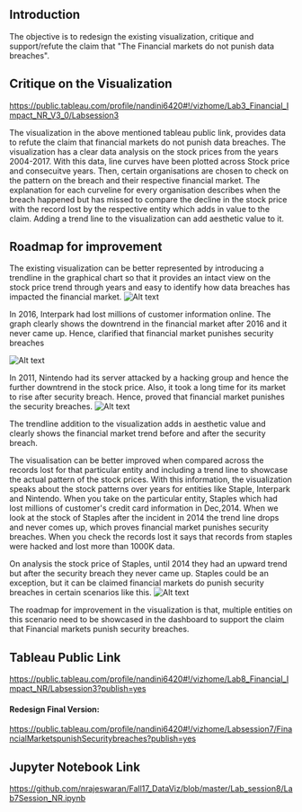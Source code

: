 ## Introduction
The objective is to redesign the existing visualization, critique and support/refute the claim that "The Financial markets do not punish data breaches".

## Critique on the Visualization
https://public.tableau.com/profile/nandini6420#!/vizhome/Lab3_Financial_Impact_NR_V3_0/Labsession3

The visualization in the above mentioned tableau public link, provides data to refute the claim that financial markets do not punish data breaches. The visualization has a clear data analysis on the stock prices from the years 2004-2017. With this data, line curves have been plotted across Stock price and consecuitve years. Then, certain organisations are chosen to check on the pattern on the breach and their respective financial market. The explanation for each curveline for every organisation describes when the breach happened but has missed to compare the decline in the stock price with the record lost by the respective entity which adds in value to the claim. Adding a trend line to the visualization can add aesthetic value to it.

## Roadmap for improvement
The existing visualization can be better represented by introducing a trendline in the graphical chart so that it provides an intact view on the stock price trend through years and easy to identify how data breaches has impacted the financial market.
![Alt text](https://github.com/nrajeswaran/Fall17_DataViz/blob/master/Lab_session8/Staples_Viz.png)

In 2016, Interpark had lost millions of customer information online. The graph clearly shows the downtrend in the financial market after 2016 and it never came up. Hence, clarified that financial market punishes security breaches

![Alt text](https://github.com/nrajeswaran/Fall17_DataViz/blob/master/Lab_session8/InterparkViz.png)

In 2011, Nintendo had its server attacked by a hacking group and hence the further downtrend in the stock price. Also, it took a long time for its market to rise after security breach. Hence, proved that financial market punishes the security breaches.
![Alt text](https://github.com/nrajeswaran/Fall17_DataViz/blob/master/Lab_session8/Nintendo_Viz.png)

The trendline addition to the visualization adds in aesthetic value and clearly shows the financial market trend before and after the security breach. 

The visualisation can be better improved when compared across the records lost for that particular entity and including a trend line to showcase the actual pattern of the stock prices. With this information, the visualization speaks about the stock patterns over years for entities like Staple, Interpark and Nintendo. When you take on the particular entity, Staples which had lost millions of customer's credit card information in Dec,2014. When we look at the stock of Staples after the incident in 2014 the trend line drops and never comes up, which proves financial market punishes security breaches. When you check the records lost it says that records from staples were hacked and lost more than 1000K data.

On analysis the stock price of Staples, until 2014 they had an upward trend but after the security breach they never came up. Staples could be an exception, but it can be claimed financial markets do punish security breaches in certain scenarios like this.
![Alt text](https://github.com/nrajeswaran/Fall17_DataViz/blob/master/Lab_session8/Staples_Data.png)

The roadmap for improvement in the visualization is that, multiple entities on this scenario need to be showcased in the dashboard to support the claim that Financial markets punish security breaches.

## Tableau Public Link
https://public.tableau.com/profile/nandini6420#!/vizhome/Lab8_Financial_Impact_NR/Labsession3?publish=yes

#### Redesign Final Version:
https://public.tableau.com/profile/nandini6420#!/vizhome/Labsession7/FinancialMarketspunishSecuritybreaches?publish=yes

## Jupyter Notebook Link
https://github.com/nrajeswaran/Fall17_DataViz/blob/master/Lab_session8/Lab7Session_NR.ipynb
